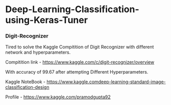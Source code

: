 # Deep-Learning-Classification-using-Keras-Tuner

### Digit-Recognizer

Tired to solve the Kaggle Compitition of Digit Recognizer with different network and hyperparameters. 

Compitition link - https://www.kaggle.com/c/digit-recognizer/overview


With accuracy of 99.67 after attempting Different Hyperparameters.

Kaggle NoteBook - https://www.kaggle.comdeep-learning-standard-image-classification-design

Profile - https://www.kaggle.com/pramodgupta92
